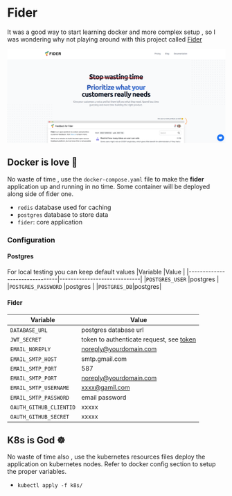 # Fider

It was a good way to start learning docker and more complex setup , so I was wondering why not playing around with this project called [Fider](https://fider.io/)

![Fider](./images/main.png "Fider")


## Docker is love 🐳
No waste of time , use the `docker-compose.yaml` file to make the **fider** application up and running in no time.
 Some container will be deployed along side of fider one.
 - `redis` database used for caching
 - `postgres` database to store data
 - `fider`: core application
 ### Configuration
 #### Postgres
 For local testing you can keep default values
 |Variable                          |Value                         |
|-------------------------------|-----------------------------|
|`POSTGRES_USER`            |postgres            |
|`POSTGRES_PASSWORD`            |postgres    |
|`POSTGRES_DB`|postgres|

 #### Fider
  |Variable                          |Value                         |
|-------------------------------|-----------------------------|
|`DATABASE_URL`            |postgres database url            |
|`JWT_SECRET`            |token to authenticate request, see [token](https://www.allkeysgenerator.com/Random/Security-Encryption-Key-Generator.aspx)   |
|`EMAIL_NOREPLY`|noreply@yourdomain.com|
|`EMAIL_SMTP_HOST`|smtp.gmail.com|
|`EMAIL_SMTP_PORT`|587|
|`EMAIL_SMTP_PORT`|noreply@yourdomain.com|
|`EMAIL_SMTP_USERNAME`|xxxx@gamil.com|
|`EMAIL_SMTP_PASSWORD`|email password|
|`OAUTH_GITHUB_CLIENTID`|xxxxx|
|`OAUTH_GITHUB_SECRET`|xxxxx|

## K8s is God ☸️
No waste of time also  , use the kubernetes resources files deploy the application on kubernetes nodes.
Refer to docker config section to setup the proper variables.
- `kubectl apply -f k8s/`